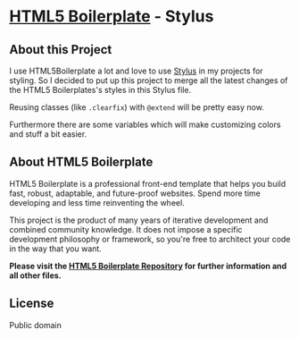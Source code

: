 # [HTML5 Boilerplate](http://html5boilerplate.com) - Stylus

## About this Project
I use HTML5Boilerplate a lot and love to use [Stylus](learnboost.github.com/stylus/) in my projects for styling. So I decided to put up this project to merge all the latest changes of the HTML5 Boilerplates's styles in this Stylus file.

Reusing classes (like `.clearfix`) with `@extend` will be pretty easy now.

Furthermore there are some variables which will make customizing colors and stuff a bit easier.


## About HTML5 Boilerplate
HTML5 Boilerplate is a professional front-end template that helps you build fast, robust, adaptable, and future-proof websites. Spend more time developing and less time reinventing the wheel.

This project is the product of many years of iterative development and combined community knowledge. It does not impose a specific development philosophy or framework, so you're free to architect your code in the way that you want.

__Please visit the [HTML5 Boilerplate Repository](https://github.com/h5bp/html5-boilerplate) for further information and all other files.__


## License

Public domain
